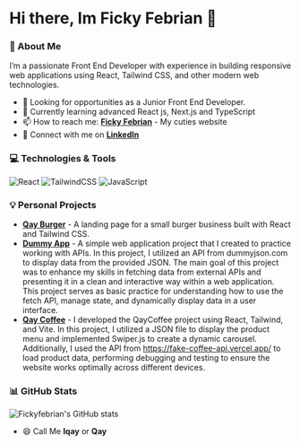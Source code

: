 # Hi there, Im Ficky Febrian 👋

### 🚀 About Me
I’m a passionate Front End Developer with experience in building responsive web applications using React, Tailwind CSS, and other modern web technologies.

- 💼 Looking for opportunities as a Junior Front End Developer.
- 🌱 Currently learning advanced React js, Next.js and TypeScript
- 📫 How to reach me: [**Ficky Febrian**](https://fickyfebrian.netlify.app/) - My cuties website
- 🔗 Connect with me on [**LinkedIn**](https://www.linkedin.com/in/ficky-febrian-410592213/) 


### 💻 Technologies & Tools
![React](https://img.shields.io/badge/React-20232A?style=for-the-badge&logo=react&logoColor=61DAFB)
![TailwindCSS](https://img.shields.io/badge/Tailwind_CSS-38B2AC?style=for-the-badge&logo=tailwind-css&logoColor=white)
![JavaScript](https://img.shields.io/badge/JavaScript-323330?style=for-the-badge&logo=javascript&logoColor=F7DF1E)


### 💡 Personal Projects
- [**Qay Burger**](https://github.com/fickyfebrian/qayburger) - A landing page for a small burger business built with React and Tailwind CSS.
- [**Dummy App**](https://github.com/fickyfebrian/dummyapp) - A simple web application project that I created to practice working with APIs. In this project, I utilized an API from dummyjson.com to display data from the provided JSON. The main goal of this project was to enhance my skills in fetching data from external APIs and presenting it in a clean and interactive way within a web application. This project serves as basic practice for understanding how to use the fetch API, manage state, and dynamically display data in a user interface.
-  [**Qay Coffee**](https://github.com/fickyfebrian/qaycoffee) -  I developed the QayCoffee project using React, Tailwind, and Vite. In this project, I utilized a JSON file to display the product menu and implemented Swiper.js to create a dynamic carousel. Additionally, I used the API from https://fake-coffee-api.vercel.app/ to load product data, performing debugging and testing to ensure the website works optimally across different devices.


### 📊 GitHub Stats
![Fickyfebrian's GitHub stats](https://github-readme-stats.vercel.app/api?username=fickyfebrian&show_icons=true&theme=radical)

- 😄 Call Me **Iqay** or **Qay**
